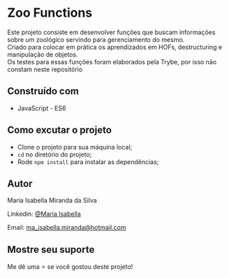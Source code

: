 # Zoo Functions

<p>Este projeto consiste em desenvolver funções que buscam informações sobre um zoológico servindo para gerenciamento do mesmo.<br>
Criado para colocar em prática os aprendizados em HOFs, destructuring e manipulação de objetos.<br>
Os testes para essas funções foram elaborados pela Trybe, por isso não constam neste repositório<p>

## Construído com

- JavaScript - ES6

## Como excutar o projeto

- Clone o projeto para sua máquina local;
- `cd` no diretório do projeto;
- Rode `npm install` para instalar as dependências;

## Autor

Maria Isabella Miranda da Silva

Linkedin: [@Maria Isabella](https://www.linkedin.com/in/maria-isabella-miranda/)

Email: ma_isabella.miranda@hotmail.com

## Mostre seu suporte

Me dê uma ⭐️ se você gostou deste projeto!
